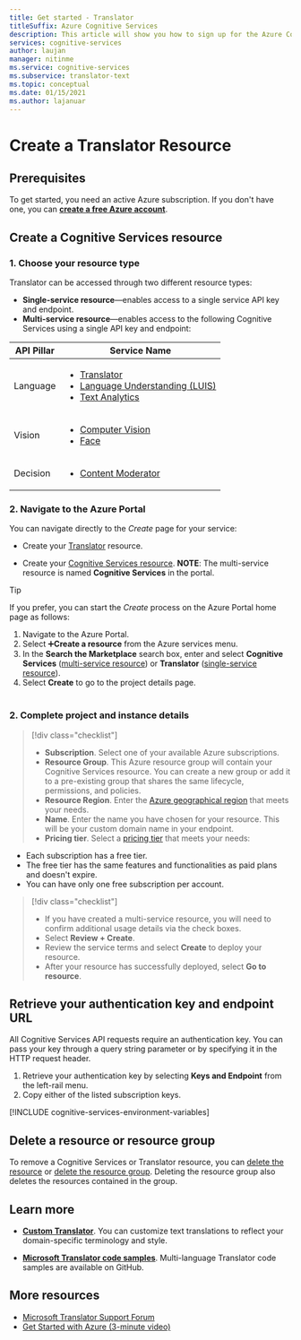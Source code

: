 ```yaml
---
title: Get started - Translator
titleSuffix: Azure Cognitive Services
description: This article will show you how to sign up for the Azure Cognitive Services Translator and get a subscription key.
services: cognitive-services
author: laujan
manager: nitinme
ms.service: cognitive-services
ms.subservice: translator-text
ms.topic: conceptual
ms.date: 01/15/2021
ms.author: lajanuar
---
```

# Create a Translator Resource

## Prerequisites

To get started, you need an active Azure subscription.
If you don't have one, you can [**create a free Azure account**](https://azure.microsoft.com/free/cognitive-services/).

## Create a Cognitive Services resource

### 1. Choose your resource type

Translator  can be accessed through two different resource types:

* **Single-service resource**—enables access to a single service API key and endpoint.  
* **Multi-service resource**—enables access to the following Cognitive Services using a single API key and endpoint:

|API Pillar|Service Name|
|---|---|
|Language | <ul><li>[Translator](../translator/translator-info-overview.md)</li><li>[Language Understanding (LUIS)](../luis/what-is-luis.md)</li><li>[Text Analytics](../text-analytics/overview.md)</li></ul>|
|Vision| <ul><li>[Computer Vision](../computer-vision/overview.md)</li><li>[Face](../face/overview.md)</li></ul>|
|Decision|<ul><li>[Content Moderator](../content-moderator/overview.md)</li></ul>|

### 2. Navigate to the Azure Portal

You can navigate directly to the _Create_ page for your service:

* Create your [Translator](https://ms.portal.azure.com/#create/Microsoft.CognitiveServicesTextTranslation) resource.

* Create your [Cognitive Services resource](https://ms.portal.azure.com/#create/Microsoft.CognitiveServicesAllInOne). **NOTE**: The multi-service resource is named **Cognitive Services** in the portal.

>[!TIP]
>If you prefer, you can start the *Create* process on the Azure Portal home page as follows:
> 1. Navigate to the Azure Portal.
> 1. Select ➕**Create a resource**  from the Azure services menu.
>1. In the **Search the Marketplace** search box, enter and select **Cognitive Services** ([multi-service resource](#create-a-cognitive-services-resource)) or **Translator** ([single-service resource](#create-a-cognitive-services-resource)).
> 1. Select **Create** to go to the project details page.
><br/><br/>

### 2. Complete project and instance details

> [!div class="checklist"]
> * **Subscription**. Select one of your available Azure subscriptions.
> * **Resource Group**. This Azure resource group will contain your Cognitive Services resource. You can create a new group or add it to a pre-existing group that shares the same lifecycle, permissions, and policies.
> * **Resource Region**. Enter the [Azure geographical region](https://azure.microsoft.com/global-infrastructure/geographies/) that meets your needs.
> * **Name**. Enter the name you have chosen for your resource. This will be your custom domain name in your endpoint.
> * **Pricing tier**. Select a [pricing tier](https://azure.microsoft.com/pricing/details/cognitive-services/) that meets your needs:

<ul style="padding-left:30px"><li>Each subscription has a free tier.</li><li>The free tier has the same features and functionalities as paid plans and doesn't expire.</li><li>You can have only one free subscription per account.</li></ul>

> [!div class="checklist"]
> * If you have created a multi-service resource, you will need to confirm additional usage details via the check boxes.
> * Select **Review + Create**. 
> * Review the service terms and select **Create** to deploy your resource. 
> * After your resource has successfully deployed, select **Go to resource**.

## Retrieve your authentication key and endpoint URL

All Cognitive Services API requests require an authentication key. You can pass your key through a query string parameter or by specifying it in the HTTP request header.

1. Retrieve your authentication key by selecting **Keys and Endpoint** from the left-rail menu.
1. Copy either of the listed subscription keys.

[!INCLUDE  cognitive-services-environment-variables]

## Delete a  resource or resource group

To remove a Cognitive Services or Translator resource, you can [delete the resource](/azure/azure-resource-manager/management/delete-resource-group?tabs=azure-portal#delete-resource) or [delete the resource group](/azure/azure-resource-manager/management/delete-resource-group?tabs=azure-portal#delete-resource-group). Deleting the resource group also deletes the resources contained in the group.

## Learn more

* **[Custom Translator](customization.md)**.  You can customize text translations to reflect your domain-specific terminology and style.

* **[Microsoft Translator code samples](https://github.com/MicrosoftTranslator)**.  Multi-language Translator code samples are available on GitHub.

## More resources

- [Microsoft Translator Support Forum](https://www.aka.ms/TranslatorForum)
- [Get Started with Azure (3-minute video)](https://azure.microsoft.com/get-started/?b=16.24)
